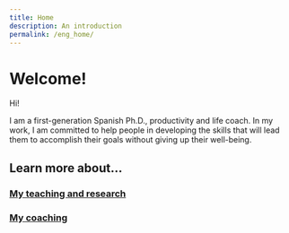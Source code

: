 ```yaml
---
title: Home
description: An introduction
permalink: /eng_home/
---
```


# Welcome!

Hi! 

I am a first-generation Spanish Ph.D., productivity and life coach. In my work, I am committed to help people in developing the skills that will lead them to accomplish their goals without giving up their well-being.

## Learn more about...
### [My teaching and research](/eng_teaching/)
### [My coaching](/eng_coaching/)
